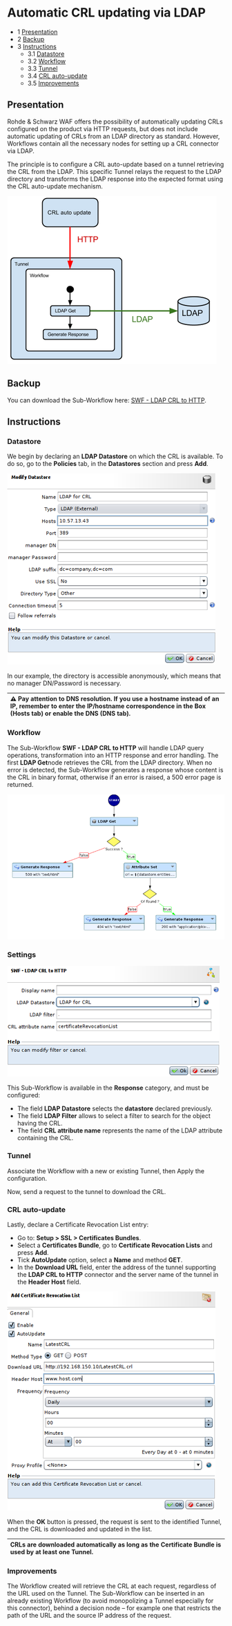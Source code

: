 Automatic CRL updating via LDAP
===============================

* 1 [Presentation](#presentation)
* 2 [Backup](#backup)
* 3 [Instructions](#instructions)
	* 3.1 [Datastore](#datastore)
	* 3.2 [Workflow](#workflow)
	* 3.3 [Tunnel](#tunnel)
	* 3.4 [CRL auto-update](#crl-auto-update)
	* 3.5 [Improvements](#improvements)

Presentation
------------

Rohde & Schwarz WAF offers the possibility of automatically updating CRLs configured on the product via HTTP requests, but does not include automatic updating of CRLs from an LDAP directory as standard. However, Workflows contain all the necessary nodes for setting up a CRL connector via LDAP.

The principle is to configure a CRL auto-update based on a tunnel retrieving the CRL from the LDAP. This specific Tunnel relays the request to the LDAP directory and transforms the LDAP response into the expected format using the CRL auto-update mechanism.

![](./attachments/CRL-via-LDAP.png)

Backup
------

You can download the Sub-Workflow here: [SWF - LDAP CRL to HTTP](./backup/SWF%20-%20LDAP%20CRL%20to%20HTTP.backup).

Instructions
------------

### Datastore

We begin by declaring an **LDAP Datastore** on which the CRL is available. To do so, go to the **Policies** tab, in the **Datastores** section and press **Add**.

![](./attachments/create_datastore.png)

In our example, the directory is accessible anonymously, which means that no manager DN/Password is necessary.

| :warning: Pay attention to DNS resolution. If you use a hostname instead of an IP, remember to enter the IP/hostname correspondence in the Box (Hosts tab) or enable the DNS (DNS tab).|
|:--------------------|

### Workflow

The Sub-Workflow **SWF - LDAP CRL to HTTP** will handle LDAP query operations, transformation into an HTTP response and error handling. The first **LDAP Get**node retrieves the CRL from the LDAP directory. When no error is detected, the Sub-Workflow generates a response whose content is the CRL in binary format, otherwise if an error is raised, a 500 error page is returned.

![](./attachments/workflow_content.png)

### Settings

![](./attachments/workflow_settings.png)

This Sub-Workflow is available in the **Response** category, and must be configured: 

* The field **LDAP Datastore** selects the **datastore** declared previously.
* The field **LDAP Filter** allows to select a filter to search for the object having the CRL.
* The field **CRL attribute name** represents the name of the LDAP attribute containing the CRL.

### Tunnel

Associate the Workflow with a new or existing Tunnel, then Apply the configuration. 

Now, send a request to the tunnel to download the CRL. 

### CRL auto-update

Lastly, declare a Certificate Revocation List entry: 
* Go to: **Setup > SSL > Certificates Bundles**.
* Select a **Certificates Bundle**, go to **Certificate Revocation Lists** and press **Add**.
* Tick **AutoUpdate** option, select a **Name** and method **GET**.
* In the **Download URL** field, enter the address of the tunnel supporting the **LDAP CRL to HTTP** connector and the server name of the tunnel in the **Header Host** field.

![](./attachments/add_crl.png)

When the **OK** button is pressed, the request is sent to the identified Tunnel, and the CRL is downloaded and updated in the list. 

|CRLs are downloaded automatically as long as the Certificate Bundle is used by at least one Tunnel.|
|:--------------------------------------------------------------------------------------------------|

### Improvements

The Workflow created will retrieve the CRL at each request, regardless of the URL used on the Tunnel. The Sub-Workflow can be inserted in an already existing Workflow (to avoid monopolizing a Tunnel especially for this connector), behind a decision node – for example one that restricts the path of the URL and the source IP address of the request.
